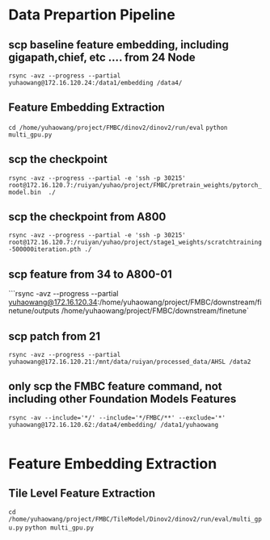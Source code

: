 # Data Prepartion Pipeline
## scp baseline feature embedding, including gigapath,chief, etc .... from 24 Node
```rsync -avz --progress --partial yuhaowang@172.16.120.24:/data1/embedding /data4/```
## Feature Embedding Extraction
```cd /home/yuhaowang/project/FMBC/dinov2/dinov2/run/eval```
```python multi_gpu.py```

## scp the checkpoint 
```rsync -avz --progress --partial -e 'ssh -p 30215' root@172.16.120.7:/ruiyan/yuhao/project/FMBC/pretrain_weights/pytorch_model.bin  ./``` 


## scp the checkpoint from A800
```rsync -avz --progress --partial -e 'ssh -p 30215' root@172.16.120.7:/ruiyan/yuhao/project/stage1_weights/scratchtraining-500000iteration.pth ./ ```


## scp feature from 34 to A800-01


```rsync -avz --progress --partial yuhaowang@172.16.120.34:/home/yuhaowang/project/FMBC/downstream/finetune/outputs /home/yuhaowang/project/FMBC/downstream/finetune`

## scp patch from 21
```rsync -avz --progress --partial yuhaowang@172.16.120.21:/mnt/data/ruiyan/processed_data/AHSL /data2```
## only scp the FMBC feature command, not including other Foundation Models Features
```  
rsync -av --include='*/' --include='*/FMBC/**' --exclude='*' yuhaowang@172.16.120.62:/data4/embedding/ /data1/yuhaowang
   
```

# Feature Embedding Extraction
## Tile Level Feature Extraction
```cd /home/yuhaowang/project/FMBC/TileModel/Dinov2/dinov2/run/eval/multi_gpu.py```
```python multi_gpu.py```
